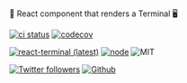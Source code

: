 🚀 React component that renders a Terminal 🖥

[![ci status](https://github.com/bony2023/react-terminal/workflows/Build%20and%20Test/badge.svg)](https://github.com/bony2023/react-terminal/actions?query=Build+and+Test)
[![codecov](https://codecov.io/gh/bony2023/react-terminal/branch/master/graph/badge.svg)](https://codecov.io/gh/bony2023/react-terminal)

[![react-terminal (latest)](https://img.shields.io/npm/v/react-terminal/latest)](https://www.npmjs.com/package/react-terminal)
[![node](https://img.shields.io/node/v/react-terminal/latest)](https://www.npmjs.com/package/react-terminal)
![MIT](https://img.shields.io/npm/l/react-terminal)

[![Twitter followers](https://img.shields.io/twitter/follow/bony2023?label=Follow&style=social)](https://twitter.com/bony2023)
[![Github](https://img.shields.io/github/stars/bony2023/react-terminal?style=social)](https://github.com/bony2023/react-terminal)